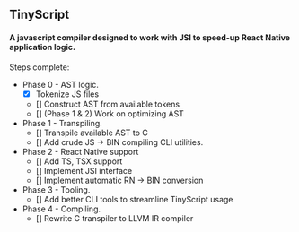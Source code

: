 ## TinyScript

#### A javascript compiler designed to work with JSI to speed-up React Native application logic.

Steps complete:

- Phase 0 - AST logic.
  - [x] Tokenize JS files
  - [] Construct AST from available tokens
  - [] (Phase 1 & 2) Work on optimizing AST
- Phase 1 - Transpiling.
  - [] Transpile available AST to C
  - [] Add crude JS -> BIN compiling CLI utilities.
- Phase 2 - React Native support
  - [] Add TS, TSX support
  - [] Implement JSI interface
  - [] Implement automatic RN -> BIN conversion
- Phase 3 - Tooling.
  - [] Add better CLI tools to streamline TinyScript usage
- Phase 4 - Compiling.
  - [] Rewrite C transpiler to LLVM IR compiler
